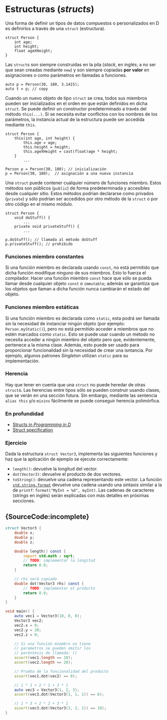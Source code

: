 # Estructuras (*structs*)

Una forma de definir un tipos de datos compuestos o personalizados en D es
definirlos a través de una `struct` (estructura).

    struct Person {
        int age;
        int height;
        float ageXHeight;
    }

Las `struct`s son siempre construidas en la pila (*stack*, en inglés; a no ser
que sean creadas mediante `new`) y son siempre copiadas **por valor** en
asignaciones o como parámetros en llamadas a funciones.

    auto p = Person(30, 180, 3.1415);
    auto t = p; // copy

Cuando un nuevo objeto de tipo `struct` se crea, todos sus miembros pueden ser
inicializados en el orden en que están definidos en dicha `struct`. Se puede
definir un constructor predeterminado a través del método `this(...)`. Si se
necesita evitar conflictos con los nombres de los parámetros, la instancia
actual de la estructura puede ser accedida mediante `this`.

    struct Person {
        this(int age, int height) {
            this.age = age;
            this.height = height;
            this.ageXHeight = cast(float)age * height;
        }
            ...

    Person p = Person(30, 180); // inicialización
    p = Person(30, 180);  // asignación a una nueva instancia

Una `struct` puede contener cualquier número de funciones miembro. Estos
métodos son públicos (`public`) de forma predeterminada y accesibles desde
cualquier sitio. Estos métodos podrían declararse como privados (`private`)
y sólo podrían ser accedidos por otro método de la `struct` o por otro código
en el mismo módulo.

    struct Person {
        void doStuff() {
            ...
        private void privateStuff() {
            ...

    p.doStuff(); // llamada al método doStuff
    p.privateStuff(); // prohibido

### Funciones miembro constantes

Si una función miembro es declarada usando `const`, no está permitido que
dicha función modifique ninguno de sus miembros. Esto lo fuerza el compilador.
Hacer una función miembro `const` hace que sólo se pueda llamar desde cualquier
objeto `const` o `immutable`; además se garantiza que los objetos que llaman a
dicha función nunca cambiarán el estado del objeto.

### Funciones miembro estáticas

Si una función miembro es declarada como `static`, esta podrá ser llamada sin
la necesidad de instanciar ningún objeto (por ejemplo: `Person.myStatic()`),
pero no está permitido acceder a miembros que no estén marcados como `static`.
Esto se puede usar cuando un método no necesita acceder a ningún miembro del
objeto pero que, evidentemente, pertenece a la misma clase. Además, esto puede
ser usado para proporcionar funcionalidad sin la necesidad de crear una
isntancia. Por ejemplo, algunos patrones *Singleton* utilizan `static` para su
implementación.

### Herencia

Hay que tener en cuenta que una `struct` no puede heredar de otras `struct`s.
Las herencias entre tipos sólo se pueden construir usando clases, que se verán
en una sección futura. Sin embargo, mediante las sentencia `alias this` y/o
`mixins` fácilmente se puede conseguir herencia polimórfica.

### En profundidad

- [Structs in _Programming in D_](http://ddili.org/ders/d.en/struct.html)
- [Struct specification](https://dlang.org/spec/struct.html)

### Ejercicio

Dada la estructura `struct Vector3`, implementa las siguientes funciones y haz
que la aplicación de ejemplo se ejecute correctamente:

* `length()`: devuelve la longitud del vector.
* `dot(Vector3)`: devuelve el producto de dos vectores.
* `toString()`: devuelve una cadena representando este vector.
  La función [`std.string.format`](https://dlang.org/phobos/std_format.html)
  devuelve una cadena usando una sintaxis similar a la de `printf`:
  `format("MyInt = %d", myInt)`. Las cadenas de caracteres (*strings* en inglés)
  serán explicadas con más detalles en próximas secciones.

## {SourceCode:incomplete}

```d
struct Vector3 {
    double x;
    double y;
    double z;

    double length() const {
        import std.math : sqrt;
        // TODO: implementar la longitud
        return 0.0;
    }

    // rhs será copiado
    double dot(Vector3 rhs) const {
        // TODO: implementar el producto
        return 0.0;
    }
}

void main() {
    auto vec1 = Vector3(10, 0, 0);
    Vector3 vec2;
    vec2.x = 0;
    vec2.y = 20;
    vec2.z = 0;

    // Si una función miembro no tiene
    // parametros se pueden omitir los
    // paréntesis de llamada: ()
    assert(vec1.length == 10);
    assert(vec2.length == 20);

    // Prueba de la funcionalidad del producto
    assert(vec1.dot(vec2) == 0);

    // 1 * 1 + 2 * 1 + 3 * 1
    auto vec3 = Vector3(1, 2, 3);
    assert(vec3.dot(Vector3(1, 1, 1)) == 6);

    // 1 * 3 + 2 * 2 + 3 * 1
    assert(vec3.dot(Vector3(3, 2, 1)) == 10);
}
```
